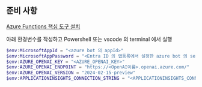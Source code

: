 ## 준비 사항

[Azure Functions 핵심 도구 설치](https://learn.microsoft.com/ko-kr/azure/azure-functions/functions-run-local?tabs=windows%2Cisolated-process%2Cnode-v4%2Cpython-v2%2Chttp-trigger%2Ccontainer-apps&pivots=programming-language-python)


아래 환경변수를 작성하고 Powershell 또는 vscode 의 terminal 에서 실행
```powershell
$env:MicrosoftAppId = "<azure bot 의 appId>"
$env:MicrosoftAppPassword = "<Entra ID 의 앱등록에서 설정한 azure bot 의 secret>"
$env:AZURE_OPENAI_KEY = "<AZURE_OPENAI_KEY>"
$env:AZURE_OPENAI_ENDPOINT = "https://<OpenAI이름>.openai.azure.com/"
$env:AZURE_OPENAI_VERSION = "2024-02-15-preview"
$env:APPLICATIONINSIGHTS_CONNECTION_STRING = "<APPLICATIONINSIGHTS_CONNECTION_STRING>"

```